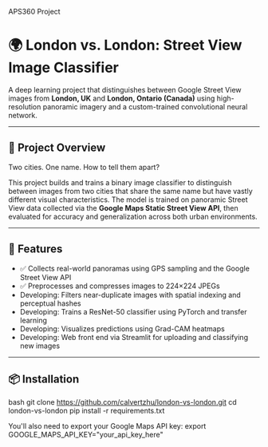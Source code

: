 APS360 Project

# 🌍 London vs. London: Street View Image Classifier

A deep learning project that distinguishes between Google Street View images from **London, UK** and **London, Ontario (Canada)** using high-resolution panoramic imagery and a custom-trained convolutional neural network.

---

## 🧠 Project Overview

Two cities. One name. How to tell them apart?

This project builds and trains a binary image classifier to distinguish between images from two cities that share the same name but have vastly different visual characteristics. The model is trained on panoramic Street View data collected via the **Google Maps Static Street View API**, then evaluated for accuracy and generalization across both urban environments.

---

## 🔧 Features

- ✅ Collects real-world panoramas using GPS sampling and the Google Street View API
- ✅ Preprocesses and compresses images to 224×224 JPEGs
- Developing: Filters near-duplicate images with spatial indexing and perceptual hashes 
- Developing: Trains a ResNet-50 classifier using PyTorch and transfer learning 
- Developing: Visualizes predictions using Grad-CAM heatmaps 
- Developing: Web front end via Streamlit for uploading and classifying new images 

---

## 📦 Installation

bash
git clone https://github.com/calvertzhu/london-vs-london.git
cd london-vs-london
pip install -r requirements.txt

You'll also need to export your Google Maps API key:
export GOOGLE_MAPS_API_KEY="your_api_key_here"